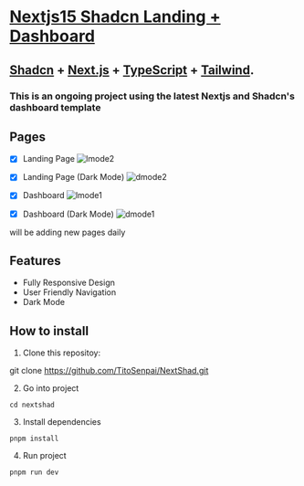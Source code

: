 
# [Nextjs15 Shadcn Landing + Dashboard](https://github.com/TitoSenpai/NextShad)
## [Shadcn](https://ui.shadcn.com/)  +  [Next.js](https://nextjs.org/)  +  [TypeScript](https://www.typescriptlang.org/)  +  [Tailwind](https://tailwindcss.com/).

### This is an ongoing project using the latest Nextjs and Shadcn's dashboard template 


## Pages
 - [x] Landing Page
![lmode2](https://github.com/user-attachments/assets/c65a7c45-7a04-4f3e-a3dc-2f47d3e53baa)
 - [x] Landing Page (Dark Mode)
![dmode2](https://github.com/user-attachments/assets/b04b9992-5674-4505-911f-2d024039ce29)

 - [x] Dashboard
![lmode1](https://github.com/user-attachments/assets/737c9d54-9a95-4786-ba3d-41ad90cadb6f)
 - [x] Dashboard (Dark Mode)
![dmode1](https://github.com/user-attachments/assets/b8cf0457-3a9e-455e-b1d4-233ca681e967)

will be adding new pages daily

## Features

-   Fully Responsive Design
-   User Friendly Navigation
-   Dark Mode

## How to install

[](https://github.com/nobruf/shadcn-landing-page#how-to-install)

1.  Clone this repositoy:

git clone https://github.com/TitoSenpai/NextShad.git

2.  Go into project

 `cd nextshad`

3.  Install dependencies

`pnpm install`

4.  Run project

`pnpm run dev` 

